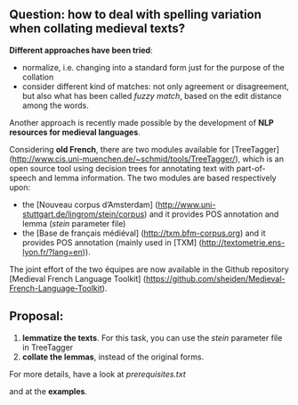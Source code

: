 Question: how to deal with spelling variation when collating medieval texts?
----------------------------------------------------------------------------

**Different approaches have been tried**:
- normalize, i.e. changing into a standard form just for the purpose of the collation
- consider different kind of matches: not only agreement or disagreement, but also what has been called *fuzzy match*, based on the edit distance among the words.

Another approach is recently made possible by the development of **NLP resources for medieval languages**.

Considering **old French**, there are two modules available for [TreeTagger] (http://www.cis.uni-muenchen.de/~schmid/tools/TreeTagger/), which is an open source tool using decision trees for annotating text with part-of-speech and lemma information. The two modules are based respectively upon:
* the [Nouveau corpus d’Amsterdam] (http://www.uni-stuttgart.de/lingrom/stein/corpus) and it provides POS annotation and lemma (*stein* parameter file)
* the [Base de français médiéval] (http://txm.bfm-corpus.org) and it provides POS annotation (mainly used in [TXM] (http://textometrie.ens-lyon.fr/?lang=en)).

The joint effort of the two équipes are now available in the Github repository [Medieval French Language Toolkit] (https://github.com/sheiden/Medieval-French-Language-Toolkit).

Proposal:
---------
1. **lemmatize the texts**. For this task, you can use the *stein* parameter file in TreeTagger
2. **collate the lemmas**, instead of the original forms.

For more details, have a look at *prerequisites.txt*

and at the **examples**.